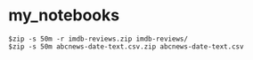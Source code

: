 # my_notebooks

```
$zip -s 50m -r imdb-reviews.zip imdb-reviews/
$zip -s 50m abcnews-date-text.csv.zip abcnews-date-text.csv
```
